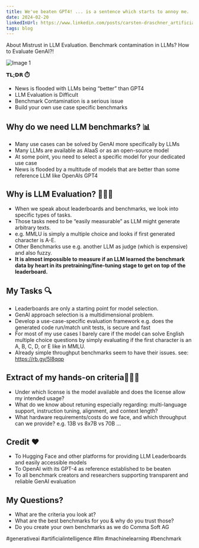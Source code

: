 ```yaml
---
title: We've beaten GPT4! ... is a sentence which starts to annoy me.
date: 2024-02-20
linkedInUrl: https://www.linkedin.com/posts/carsten-draschner_artificialintelligence-evolutionaryalgorithms-activity-7211741750673973248-V4Ej?utm_source=share&utm_medium=member_desktop
tags: blog
---
```

About Mistrust in LLM Evaluation. Benchmark contamination in LLMs? How to Evaluate GenAI?!

![Image 1](/img/blog_images/1707147429256-3.jpeg)

**𝗧𝗟;𝗗𝗥 ⏱️**
- News is flooded with LLMs being “better” than GPT4
- LLM Evaluation is Difficult
- Benchmark Contamination is a serious issue
- Build your own use case specific benchmarks

<!-- excerpt -->

## Why do we need LLM benchmarks? 📊
- Many use cases can be solved by GenAI more specifically by LLMs
- Many LLMs are available as AIaaS or as an open-source model
- At some point, you need to select a specific model for your dedicated use case
- News is flooded by a multitude of models that are better than some reference LLM like OpenAIs GPT4

## Why is LLM Evaluation? 👩🏽‍🔬
- When we speak about leaderboards and benchmarks, we look into specific types of tasks.
- Those tasks need to be “easily measurable” as LLM might generate arbitrary texts.
- e.g. MMLU is simply a multiple choice and looks if first generated character is A-E.
- Other Benchmarks use e.g. another LLM as judge (which is expensive) and also fuzzy.
- **It is almost impossible to measure if an LLM learned the benchmark data by heart in its pretraining/fine-tuning stage to get on top of the leaderboard.**

## My Tasks 🔍 
- Leaderboards are only a starting point for model selection.
- GenAI approach selection is a multidimensional problem.
- Develop a use-case-specific evaluation framework e.g. does the generated code run/match unit tests, is secure and fast
- For most of my use cases I barely care if the model can solve English multiple choice questions by simply evaluating if the first character is an A, B, C, D, or E like in MMLU.
- Already simple throughput benchmarks seem to have their issues. see: https://rb.gy/5l8qqp

## Extract of my hands-on criteria👨🏼‍💻
- Under which license is the model available and does the license allow my intended usage?
- What do we know about retuning especially regarding: multi-language support, instruction tuning, alignment, and context length?
- What hardware requirements/costs do we face, and which throughput can we provide? e.g. 13B vs 8x7B vs 70B ...

## Credit ❤️
- To Hugging Face and other platforms for providing LLM Leaderboards and easily accessible models
- To OpenAI with its GPT-4 as reference established to be beaten
- To all benchmark creators and researchers supporting transparent and reliable GenAI evaluation

## My Questions?
- What are the criteria you look at?
- What are the best benchmarks for you & why do you trust those?
- Do you create your own benchmarks as we do Comma Soft AG 

#generativeai #artificialintelligence #llm #machinelearning #benchmark
